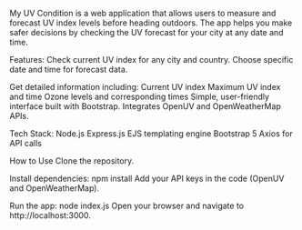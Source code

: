 My UV Condition is a web application that allows users to measure and forecast UV index levels before heading outdoors. The app helps you make safer decisions by checking the UV forecast for your city at any date and time.

Features:
Check current UV index for any city and country.
Choose specific date and time for forecast data.

Get detailed information including:
Current UV index
Maximum UV index and time
Ozone levels and corresponding times
Simple, user-friendly interface built with Bootstrap.
Integrates OpenUV and OpenWeatherMap APIs.

Tech Stack:
Node.js
Express.js
EJS templating engine
Bootstrap 5
Axios for API calls

How to Use
Clone the repository.

Install dependencies:
npm install
Add your API keys in the code (OpenUV and OpenWeatherMap).

Run the app:
node index.js
Open your browser and navigate to http://localhost:3000.
